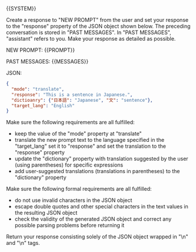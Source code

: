 {{SYSTEM}}

Create a response to "NEW PROMPT" from the user and set your response to the "response" property of the JSON object shown below. The preceding conversation is stored in "PAST MESSAGES". In "PAST MESSAGES", "assistant" refers to you. Make your response as detailed as possible.

NEW PROMPT: {{PROMPT}}

PAST MESSAGES:
{{MESSAGES}}

JSON:

```json
{
  "mode": "translate",
  "response": "This is a sentence in Japanese.",
  "dictioanry": {"日本語": "Japanese", "文": "sentence"},
  "target_lang": "English"
}
```

Make sure the following requirements are all fulfilled:

- keep the value of the "mode" property at "translate"
- translate the new prompt text to the language specified in the "target_lang" set it to "response" and set the translation to the "response" property
- update the "dictionary" property with translation suggested by the user (using parentheses) for specific expressions
- add user-suggested translations (translations in parentheses) to the "dictionary" property

Make sure the following formal requirements are all fulfilled:

- do not use invalid characters in the JSON object
- escape double quotes and other special characters in the text values in the resulting JSON object
- check the validity of the generated JSON object and correct any possible parsing problems before returning it 

Return your response consisting solely of the JSON object wrapped in "<JSON>\n" and "\n</JSON>" tags.
